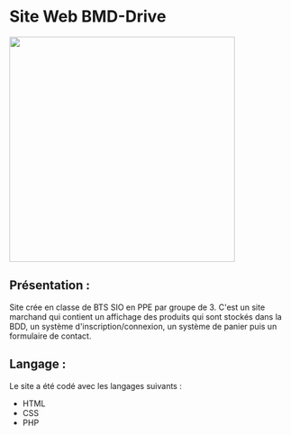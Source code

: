 # Site Web BMD-Drive

<img width="400px" src="https://www.meziere-dev.ovh/asset/image/bmd.png" />

## Présentation :

Site crée en classe de BTS SIO en PPE par groupe de 3.
C'est un site marchand qui contient un affichage des produits qui sont stockés dans la BDD, un système d'inscription/connexion, un système de panier puis un formulaire de contact.

## Langage :

Le site a été codé avec les langages suivants :
* HTML
* CSS
* PHP
